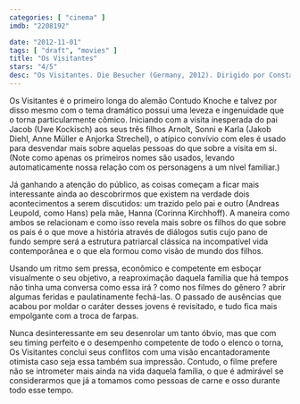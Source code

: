 ```yaml
---
categories: [ "cinema" ]
imdb: "2208192"

date: "2012-11-01"
tags: [ "draft", "movies" ]
title: "Os Visitantes"
stars: "4/5"
desc: "Os Visitantes. Die Besucher (Germany, 2012). Dirigido por Constanze Knoche. Escrito por Leis Bagdach, Constanze Knoche. Com Uwe Kockisch, Corinna Kirchhoff, Anjorka Strechel, Anne Müller, Jakob Diehl, Irina Potapenko, Bernhard Schütz, Andreas Leupold, Janusz Kocaj."
---
```

Os Visitantes é o primeiro longa do alemão Contudo Knoche e talvez por disso mesmo com o tema dramático possui uma leveza e ingenuidade que o torna particularmente cômico. Iniciando com a visita inesperada do pai Jacob (Uwe Kockisch) aos seus três filhos Arnolt, Sonni e Karla (Jakob Diehl, Anne Müller e Anjorka Strechel), o atípico convívio com eles é usado para desvendar mais sobre aquelas pessoas do que sobre a visita em si. (Note como apenas os primeiros nomes são usados, levando automaticamente nossa relação com os personagens a um nível familiar.)

Já ganhando a atenção do público, as coisas começam a ficar mais interessante ainda ao descobrirmos que existem na verdade dois acontecimentos a serem discutidos: um trazido pelo pai e outro (Andreas Leupold, como Hans) pela mãe, Hanna (Corinna Kirchhoff). A maneira como ambos se relacionam e como isso revela mais sobre os filhos do que sobre os pais é o que move a história através de diálogos sutis cujo pano de fundo sempre será a estrutura patriarcal clássica na incompatível vida contemporânea e o que ela formou como visão de mundo dos filhos.

Usando um ritmo sem pressa, econômico e competente em esboçar visualmente o seu objetivo, a reaproximação daquela família que há tempos não tinha uma conversa como essa irá ? como nos filmes do gênero ? abrir algumas feridas e paulatinamente fechá-las. O passado de ausências que acabou por moldar o caráter desses jovens é revisitado, e tudo fica mais empolgante com a troca de farpas.

Nunca desinteressante em seu desenrolar um tanto óbvio, mas que com seu timing perfeito e o desempenho competente de todo o elenco o torna, Os Visitantes conclui seus conflitos com uma visão encantadoramente otimista caso seja essa também sua impressão. Contudo, o filme prefere não se intrometer mais ainda na vida daquela família, o que é admirável se considerarmos que já a tomamos como pessoas de carne e osso durante todo esse tempo.

